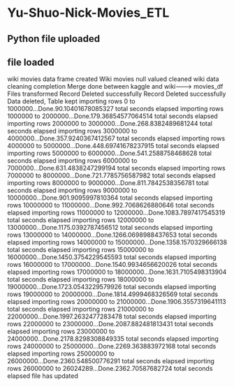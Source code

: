 # Yu-Shuo-Nick-Movies_ETL
## Python file uploaded 
## file loaded
wiki movies data frame created
Wiki movies null valued cleaned
wiki data cleaning completion
Merge done between kaggle and wiki---> movies_df
Files transformed
Record Deleted successfully
Record Deleted successfully
Data deleted, Table kept
importing rows 0 to 1000000...Done.90.10401678085327 total seconds elapsed
importing rows 1000000 to 2000000...Done.179.36854577064514 total seconds elapsed
importing rows 2000000 to 3000000...Done.268.8382489681244 total seconds elapsed
importing rows 3000000 to 4000000...Done.357.9240367412567 total seconds elapsed
importing rows 4000000 to 5000000...Done.448.69741678237915 total seconds elapsed
importing rows 5000000 to 6000000...Done.541.2588758468628 total seconds elapsed
importing rows 6000000 to 7000000...Done.631.4838247299194 total seconds elapsed
importing rows 7000000 to 8000000...Done.721.7785756587982 total seconds elapsed
importing rows 8000000 to 9000000...Done.811.7842538356781 total seconds elapsed
importing rows 9000000 to 10000000...Done.901.9095997810364 total seconds elapsed
importing rows 10000000 to 11000000...Done.992.7068626880646 total seconds elapsed
importing rows 11000000 to 12000000...Done.1083.7897417545319 total seconds elapsed
importing rows 12000000 to 13000000...Done.1175.0392787456512 total seconds elapsed
importing rows 13000000 to 14000000...Done.1266.0698988437653 total seconds elapsed
importing rows 14000000 to 15000000...Done.1358.1570329666138 total seconds elapsed
importing rows 15000000 to 16000000...Done.1450.3754229545593 total seconds elapsed
importing rows 16000000 to 17000000...Done.1540.9934656620026 total seconds elapsed
importing rows 17000000 to 18000000...Done.1631.7105498313904 total seconds elapsed
importing rows 18000000 to 19000000...Done.1723.0543229579926 total seconds elapsed
importing rows 19000000 to 20000000...Done.1814.4999468326569 total seconds elapsed
importing rows 20000000 to 21000000...Done.1906.3557319641113 total seconds elapsed
importing rows 21000000 to 22000000...Done.1997.2632477283478 total seconds elapsed
importing rows 22000000 to 23000000...Done.2087.882481813431 total seconds elapsed
importing rows 23000000 to 24000000...Done.2178.8298308849335 total seconds elapsed
importing rows 24000000 to 25000000...Done.2269.363883972168 total seconds elapsed
importing rows 25000000 to 26000000...Done.2360.548500776291 total seconds elapsed
importing rows 26000000 to 26024289...Done.2362.70587682724 total seconds elapsed
file has updated 
